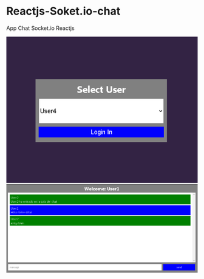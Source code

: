 # Reactjs-Soket.io-chat
App Chat Socket.io Reactjs

![](https://github.com/DunoCgame/Reactjs-Soket.io-chat/blob/main/chat2.png) 
![](https://github.com/DunoCgame/Reactjs-Soket.io-chat/blob/main/chat.png) 


